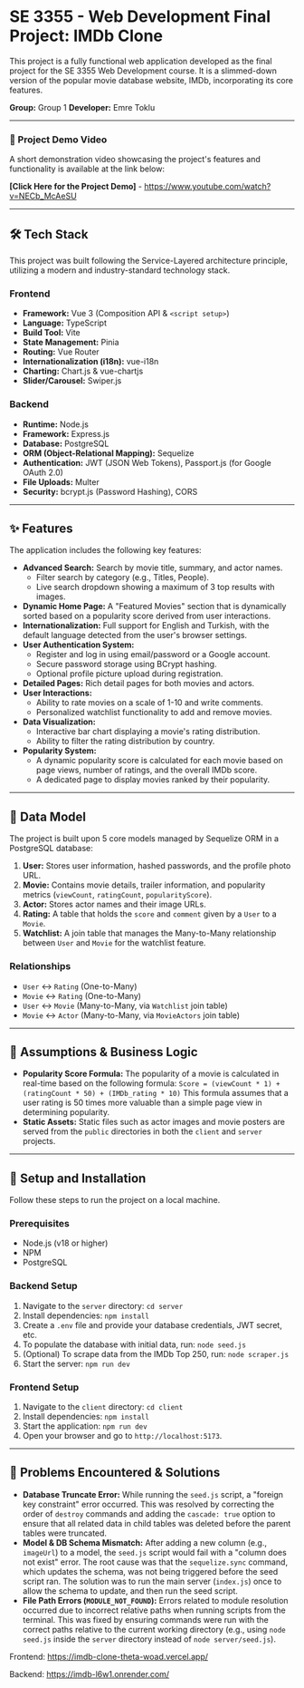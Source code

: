 # SE 3355 - Web Development Final Project: IMDb Clone

This project is a fully functional web application developed as the final project for the SE 3355 Web Development course. It is a slimmed-down version of the popular movie database website, IMDb, incorporating its core features.

**Group:** Group 1
**Developer:** Emre Toklu

---

### 🎥 Project Demo Video

A short demonstration video showcasing the project's features and functionality is available at the link below:

**[Click Here for the Project Demo]** - https://www.youtube.com/watch?v=NECb_McAeSU

---

## 🛠️ Tech Stack

This project was built following the Service-Layered architecture principle, utilizing a modern and industry-standard technology stack.

### Frontend

*   **Framework:** Vue 3 (Composition API & `<script setup>`)
*   **Language:** TypeScript
*   **Build Tool:** Vite
*   **State Management:** Pinia
*   **Routing:** Vue Router
*   **Internationalization (i18n):** vue-i18n
*   **Charting:** Chart.js & vue-chartjs
*   **Slider/Carousel:** Swiper.js

### Backend

*   **Runtime:** Node.js
*   **Framework:** Express.js
*   **Database:** PostgreSQL
*   **ORM (Object-Relational Mapping):** Sequelize
*   **Authentication:** JWT (JSON Web Tokens), Passport.js (for Google OAuth 2.0)
*   **File Uploads:** Multer
*   **Security:** bcrypt.js (Password Hashing), CORS

---

## ✨ Features

The application includes the following key features:

*   **Advanced Search:** Search by movie title, summary, and actor names.
    *   Filter search by category (e.g., Titles, People).
    *   Live search dropdown showing a maximum of 3 top results with images.
*   **Dynamic Home Page:** A "Featured Movies" section that is dynamically sorted based on a popularity score derived from user interactions.
*   **Internationalization:** Full support for English and Turkish, with the default language detected from the user's browser settings.
*   **User Authentication System:**
    *   Register and log in using email/password or a Google account.
    *   Secure password storage using BCrypt hashing.
    *   Optional profile picture upload during registration.
*   **Detailed Pages:** Rich detail pages for both movies and actors.
*   **User Interactions:**
    *   Ability to rate movies on a scale of 1-10 and write comments.
    *   Personalized watchlist functionality to add and remove movies.
*   **Data Visualization:**
    *   Interactive bar chart displaying a movie's rating distribution.
    *   Ability to filter the rating distribution by country.
*   **Popularity System:**
    *   A dynamic popularity score is calculated for each movie based on page views, number of ratings, and the overall IMDb score.
    *   A dedicated page to display movies ranked by their popularity.

---

## 📂 Data Model

The project is built upon 5 core models managed by Sequelize ORM in a PostgreSQL database:

1.  **User:** Stores user information, hashed passwords, and the profile photo URL.
2.  **Movie:** Contains movie details, trailer information, and popularity metrics (`viewCount`, `ratingCount`, `popularityScore`).
3.  **Actor:** Stores actor names and their image URLs.
4.  **Rating:** A table that holds the `score` and `comment` given by a `User` to a `Movie`.
5.  **Watchlist:** A join table that manages the Many-to-Many relationship between `User` and `Movie` for the watchlist feature.

### Relationships

*   `User` ↔ `Rating` (One-to-Many)
*   `Movie` ↔ `Rating` (One-to-Many)
*   `User` ↔ `Movie` (Many-to-Many, via `Watchlist` join table)
*   `Movie` ↔ `Actor` (Many-to-Many, via `MovieActors` join table)

---

## 🧠 Assumptions & Business Logic

*   **Popularity Score Formula:** The popularity of a movie is calculated in real-time based on the following formula:
    `Score = (viewCount * 1) + (ratingCount * 50) + (IMDb_rating * 10)`
    This formula assumes that a user rating is 50 times more valuable than a simple page view in determining popularity.
*   **Static Assets:** Static files such as actor images and movie posters are served from the `public` directories in both the `client` and `server` projects.

---

## 🚀 Setup and Installation

Follow these steps to run the project on a local machine.

### Prerequisites
*   Node.js (v18 or higher)
*   NPM
*   PostgreSQL

### Backend Setup
1.  Navigate to the `server` directory: `cd server`
2.  Install dependencies: `npm install`
3.  Create a `.env` file and provide your database credentials, JWT secret, etc.
4.  To populate the database with initial data, run: `node seed.js`
5.  (Optional) To scrape data from the IMDb Top 250, run: `node scraper.js`
6.  Start the server: `npm run dev`

### Frontend Setup
1.  Navigate to the `client` directory: `cd client`
2.  Install dependencies: `npm install`
3.  Start the application: `npm run dev`
4.  Open your browser and go to `http://localhost:5173`.

---

## 🔧 Problems Encountered & Solutions

*   **Database Truncate Error:** While running the `seed.js` script, a "foreign key constraint" error occurred. This was resolved by correcting the order of `destroy` commands and adding the `cascade: true` option to ensure that all related data in child tables was deleted before the parent tables were truncated.
*   **Model & DB Schema Mismatch:** After adding a new column (e.g., `imageUrl`) to a model, the `seed.js` script would fail with a "column does not exist" error. The root cause was that the `sequelize.sync` command, which updates the schema, was not being triggered before the seed script ran. The solution was to run the main server (`index.js`) once to allow the schema to update, and then run the seed script.
*   **File Path Errors (`MODULE_NOT_FOUND`):** Errors related to module resolution occurred due to incorrect relative paths when running scripts from the terminal. This was fixed by ensuring commands were run with the correct paths relative to the current working directory (e.g., using `node seed.js` inside the `server` directory instead of `node server/seed.js`).

Frontend: https://imdb-clone-theta-woad.vercel.app/

Backend: https://imdb-l6w1.onrender.com/
